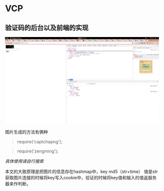 # VCP
验证码的后台以及前端的实现
----
<img src="screenshoot/s01.png">

图片生成的方法有俩种
> require('captchapng');

>require('zengming');

*具体使用请自行搜索*

本文的大致原理是把图片的信息存在hashmap中，key md5（str+time） 值是str
获取图片连接的时候将key写入cookie中，验证的时候将key值和输入的值返服务器来作判断。
